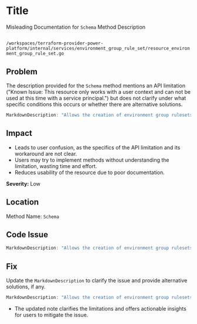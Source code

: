 # Title

Misleading Documentation for `Schema` Method Description

##

`/workspaces/terraform-provider-power-platform/internal/services/environment_group_rule_set/resource_environment_group_rule_set.go`

## Problem

The description provided for the `Schema` method mentions an API limitation ("Known Issue: This resource only works with a user context and can not be used at this time with a service principal.") but does not clarify under what specific conditions this occurs or whether there are alternative solutions. 

```go
MarkdownDescription: "Allows the creation of environment group rulesets. See [Power Platform documentation](https://learn.microsoft.com/power-platform/admin/environment-groups) for more information on the available rules that can be applied to an environment group.\n\n!> Known Issue: This resource only works with a user context and can not be used at this time with a service principal.  This is a limitation of the underlying API.",
```

## Impact

- Leads to user confusion, as the specifics of the API limitation and its workaround are not clear.
- Users may try to implement methods without understanding the limitation, wasting time and effort.
- Reduces usability of the resource due to poor documentation.

**Severity:** Low

## Location

Method Name: `Schema`

## Code Issue

```go
MarkdownDescription: "Allows the creation of environment group rulesets. See [Power Platform documentation](https://learn.microsoft.com/power-platform/admin/environment-groups) for more information on the available rules that can be applied to an environment group.\n\n!> Known Issue: This resource only works with a user context and can not be used at this time with a service principal.  This is a limitation of the underlying API.",
```

## Fix

Update the `MarkdownDescription` to clarify the issue and provide alternative solutions, if any.

```go
MarkdownDescription: "Allows the creation of environment group rulesets. See [Power Platform documentation](https://learn.microsoft.com/power-platform/admin/environment-groups) for more information on the available rules that can be applied to an environment group.\n\n!> Known Issue: This resource currently only supports user context operations and cannot be used with a service principal. This limitation is due to the underlying API restrictions. Users may need to ensure proper user authentication when interacting with this resource until further updates to the API address this limitation.",
```

- The updated note clarifies the limitations and offers actionable insights for users to mitigate the issue.